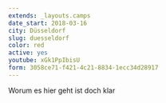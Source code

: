 ```yaml
---
extends: _layouts.camps
date_start: 2018-03-16
city: Düsseldorf
slug: duesseldorf
color: red
active: yes
youtube: xGk1PpIbisU
form: 3058ce71-f421-4c21-8834-1ecc34d28917
---
```


Worum es hier geht ist doch klar